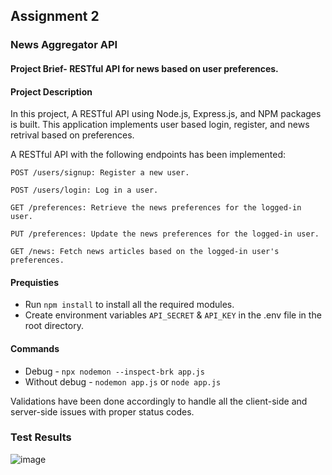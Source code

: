 ## Assignment 2
### News Aggregator  API

#### Project Brief- RESTful API for news based on user preferences.

#### Project Description

In this project, A RESTful API using Node.js, Express.js, and NPM packages is built. This application implements user based login, register,  and news retrival based on preferences. 


A RESTful API with the following endpoints has been implemented:

```
POST /users/signup: Register a new user.

POST /users/login: Log in a user.

GET /preferences: Retrieve the news preferences for the logged-in user.

PUT /preferences: Update the news preferences for the logged-in user.

GET /news: Fetch news articles based on the logged-in user's preferences.

```
#### Prequisties
* Run ``` npm install ``` to install all the required modules. 
* Create environment variables ```API_SECRET``` \& ```API_KEY``` in the .env file in the root directory.
#### Commands
* Debug - ``` npx nodemon --inspect-brk app.js ```
* Without debug -  ```nodemon app.js``` or ```node app.js```
  
Validations have been done accordingly to handle all the client-side and server-side issues with proper status codes.

### Test Results
![image](https://github.com/Narsapuram-Mamatha/airtribe-BE-assignments/assets/149604307/d3a69661-b119-4161-ac2c-5f9ad2a56efb)

